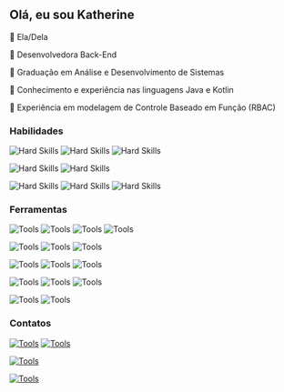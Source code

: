 ## Olá, eu sou Katherine

:blossom: Ela/Dela

:blossom: Desenvolvedora Back-End

:blossom: Graduação em Análise e Desenvolvimento de Sistemas

:blossom: Conhecimento e experiência nas linguagens Java e Kotlin

:blossom: Experiência em modelagem de Controle Baseado em Função (RBAC)

### Habilidades
<!-- Hard Skills -->
![Hard Skills](https://img.shields.io/badge/java-4682B4?style=for-the-badge)
![Hard Skills](https://img.shields.io/badge/Kotlin-B125EA?style=for-the-badge&logo=kotlin&logoColor=white)
![Hard Skills](https://img.shields.io/badge/PLSQL-F80000?style=for-the-badge&logo=oracle&logoColor=black)

![Hard Skills](https://img.shields.io/badge/IBM%20Cloud-1261FE?style=for-the-badge&logo=IBM%20Cloud&logoColor=white)
![Hard Skills](https://img.shields.io/badge/microsoft%20azure-0089D6?style=for-the-badge&logo=microsoft-azure&logoColor=white)

![Hard Skills](https://img.shields.io/badge/Spring-6DB33F?style=for-the-badge&logo=spring&logoColor=white)
![Hard Skills](https://img.shields.io/badge/Spring_Boot-6DB33F?style=for-the-badge&logo=spring-boot&logoColor=white)
![Hard Skills](https://img.shields.io/badge/Hibernate-59666C?style=for-the-badge&logo=Hibernate&logoColor=white)

<!-- Tools -->
### Ferramentas
<!-- ides -->
![Tools](https://img.shields.io/badge/IntelliJ_IDEA-000000.svg?style=for-the-badge&logo=intellij-idea&logoColor=white)
![Tools](https://img.shields.io/badge/Eclipse-2C2255?style=for-the-badge&logo=eclipse&logoColor=white)
![Tools](https://img.shields.io/badge/VSCode-0078D4?style=for-the-badge&logo=visual%20studio%20code&logoColor=white)
![Tools](https://img.shields.io/badge/Notepad++-90E59A.svg?style=for-the-badge&logo=notepad%2B%2B&logoColor=black)

![Tools](https://img.shields.io/badge/Swagger-85EA2D?style=for-the-badge&logo=Swagger&logoColor=white)
![Tools](https://img.shields.io/badge/Jenkins-49728B?style=for-the-badge&logo=jenkins&logoColor=white)
![Tools](https://img.shields.io/badge/VMware-231f20?style=for-the-badge&logo=VMware&logoColor=white)

<!-- databases -->
![Tools](https://img.shields.io/badge/Oracle-F80000?style=for-the-badge&logo=oracle&logoColor=black)
![Tools](https://img.shields.io/badge/MySQL-005C84?style=for-the-badge&logo=mysql&logoColor=white)
![Tools](https://img.shields.io/badge/dbeaver-382923?style=for-the-badge&logo=dbeaver&logoColor=white)

<!-- git -->
![Tools](https://img.shields.io/badge/GitHub-100000?style=for-the-badge&logo=github&logoColor=white)
![Tools](https://img.shields.io/badge/GitLab-330F63?style=for-the-badge&logo=gitlab&logoColor=white)
![Tools](https://img.shields.io/badge/GIT-E44C30?style=for-the-badge&logo=git&logoColor=white)

![Tools](https://img.shields.io/badge/Insomnia-5849be?style=for-the-badge&logo=Insomnia&logoColor=white)
![Tools](https://img.shields.io/badge/Postman-FF6C37?style=for-the-badge&logo=Postman&logoColor=white)

### Contatos
<!-- Freelance profiles --> 
[![Tools](https://img.shields.io/badge/fiverr-1DBF73?style=for-the-badge&logo=fiverr&logoColor=white)](https://br.fiverr.com/sellers/kath_martins/)
[![Tools](https://img.shields.io/badge/Freelancer-29B2FE?style=for-the-badge&logo=Freelancer&logoColor=white)](https://www.br.freelancer.com/u/katherineam33)
<!-- Arc https://arc.dev/@khanam -->
[![Tools](https://img.shields.io/badge/UpWork-6FDA44?style=for-the-badge&logo=Upwork&logoColor=white)](https://upwork.com/freelancers/~01b034d7e373c46ae0)

<!-- Personal chanel -->
[![Tools](https://img.shields.io/badge/Telegram-2CA5E0?style=for-the-badge&logo=telegram&logoColor=white)](https://t.me/+eS1XfPgn2noyYzAx)
